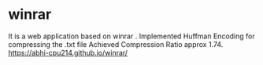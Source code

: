 # winrar

It is a web application based on winrar .
Implemented Huffman Encoding for compressing the .txt file
Achieved Compression Ratio approx 1.74.
 https://abhi-cpu214.github.io/winrar/
